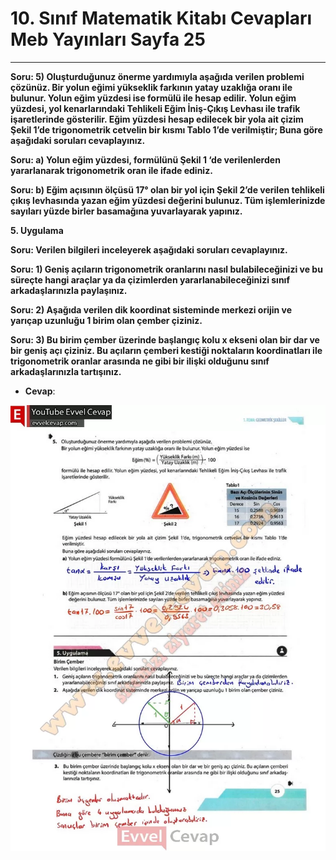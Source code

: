 # 10. Sınıf Matematik Kitabı Cevapları Meb Yayınları Sayfa 25

---

**Soru: 5) Oluşturduğunuz önerme yardımıyla aşağıda verilen problemi çözünüz. Bir yolun eğimi yükseklik farkının yatay uzaklığa oranı ile bulunur. Yolun eğim yüzdesi ise formülü ile hesap edilir. Yolun eğim yüzdesi, yol kenarlarındaki Tehlikeli Eğim İniş-Çıkış Levhası ile trafik işaretlerinde gösterilir. Eğim yüzdesi hesap edilecek bir yola ait çizim Şekil 1’de trigonometrik cetvelin bir kısmı Tablo 1’de verilmiştir; Buna göre aşağıdaki soruları cevaplayınız.**

**Soru: a) Yolun eğim yüzdesi, formülünü Şekil 1 ‘de verilenlerden yararlanarak trigonometrik oran ile ifade ediniz.**

**Soru: b) Eğim açısının ölçüsü 17° olan bir yol için Şekil 2’de verilen tehlikeli çıkış levhasında yazan eğim yüzdesi değerini bulunuz. Tüm işlemlerinizde sayıları yüzde birler basamağına yuvarlayarak yapınız.**

**5. Uygulama**

**Soru: Verilen bilgileri inceleyerek aşağıdaki soruları cevaplayınız.**

**Soru: 1) Geniş açıların trigonometrik oranlarını nasıl bulabileceğinizi ve bu süreçte hangi araçlar ya da çizimlerden yararlanabileceğinizi sınıf arkadaşlarınızla paylaşınız.**

**Soru: 2) Aşağıda verilen dik koordinat sisteminde merkezi orijin ve yarıçap uzunluğu 1 birim olan çember çiziniz.**

**Soru: 3) Bu birim çember üzerinde başlangıç kolu x ekseni olan bir dar ve bir geniş açı çiziniz. Bu açıların çemberi kestiği noktaların koordinatları ile trigonometrik oranlar arasında ne gibi bir ilişki olduğunu sınıf arkadaşlarınızla tartışınız.**

-   **Cevap**:

![Image 1](./image_1.webp)